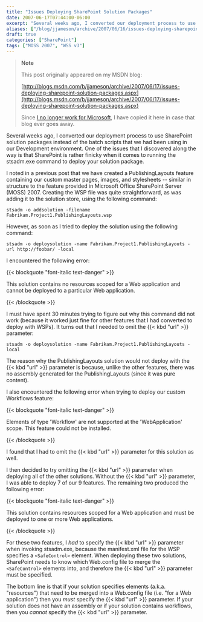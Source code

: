 ```yaml
---
title: "Issues Deploying SharePoint Solution Packages"
date: 2007-06-17T07:44:00-06:00
excerpt: "Several weeks ago, I converted our deployment process to use SharePoint solution packages instead of the batch scripts that we had been using in our Development environment. One of the issues that I discovered along the way is that SharePoint is rather..."
aliases: ["/blog/jjameson/archive/2007/06/16/issues-deploying-sharepoint-solution-packages.aspx", "/blog/jjameson/archive/2007/06/17/issues-deploying-sharepoint-solution-packages.aspx"]
draft: true
categories: ["SharePoint"]
tags: ["MOSS 2007", "WSS v3"]
---
```


> **Note**
>
> This post originally appeared on my MSDN blog:
>
> [http://blogs.msdn.com/b/jjameson/archive/2007/06/17/issues-deploying-sharepoint-solution-packages.aspx](http://blogs.msdn.com/b/jjameson/archive/2007/06/17/issues-deploying-sharepoint-solution-packages.aspx)
>
> Since
> [I no longer work for Microsoft](/blog/jjameson/2011/09/02/last-day-with-microsoft),
> I have copied it here in case that blog ever goes away.

Several weeks ago, I converted our deployment process to use SharePoint solution
packages instead of the batch scripts that we had been using in our Development
environment. One of the issues that I discovered along the way is that
SharePoint is rather finicky when it comes to running the stsadm.exe command to
deploy your solution package.

I noted in a previous post that we have created a PublishingLayouts feature
containing our custom master pages, images, and stylesheets -- similar in
structure to the feature provided in Microsoft Office SharePoint Server (MOSS)
2007. Creating the WSP file was quite straightforward, as was adding it to the
solution store, using the following command:

```
stsadm -o addsolution -filename Fabrikam.Project1.PublishingLayouts.wsp
```

However, as soon as I tried to deploy the solution using the following command:

```
stsadm -o deploysolution -name Fabrikam.Project1.PublishingLayouts -url http://foobar/ -local
```

I encountered the following error:

{{< blockquote "font-italic text-danger" >}}

This solution contains no resources scoped for a Web application and cannot be deployed to a particular Web application.

{{< /blockquote >}}

I must have spent 30 minutes trying to figure out why this command did not work
(because it worked just fine for other features that I had converted to deploy
with WSPs). It turns out that I needed to omit the {{< kbd "url" >}} parameter:

```
stsadm -o deploysolution -name Fabrikam.Project1.PublishingLayouts -local
```

The reason why the PublishingLayouts solution would not deploy with the {{< kbd
"url" >}} parameter is because, unlike the other features, there was no assembly
generated for the PublishingLayouts (since it was pure content).

I also encountered the following error when trying to deploy our custom
Workflows feature:

{{< blockquote "font-italic text-danger" >}}

Elements of type 'Workflow' are not supported at the 'WebApplication' scope. This feature could not be installed.

{{< /blockquote >}}

I found that I had to omit the {{< kbd "url" >}} parameter for this solution as
well.

I then decided to try omitting the {{< kbd "url" >}} parameter when deploying
all of the other solutions. Without the {{< kbd "url" >}} parameter, I was able
to deploy 7 of our 9 features. The remaining two produced the following error:

{{< blockquote "font-italic text-danger" >}}

This solution contains resources scoped for a Web application and must be deployed to one or more Web applications.

{{< /blockquote >}}

For these two features, I *had* to specify the {{< kbd "url" >}} parameter when
invoking stsadm.exe, because the manifest.xml file for the WSP specifies a
`<SafeControl>` element. When deploying these two solutions, SharePoint needs to
know which Web.config file to merge the `<SafeControl>` elements into, and
therefore the {{< kbd "url" >}} parameter must be specified.

The bottom line is that if your solution specifies elements (a.k.a. "resources")
that need to be merged into a Web.config file (i.e. "for a Web application")
then you *must* specify the {{< kbd "url" >}} parameter. If your solution does
not have an assembly or if your solution contains workflows, then you *cannot*
specify the {{< kbd "url" >}} parameter.

